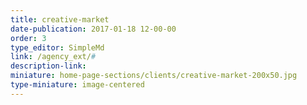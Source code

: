 ```yaml
---
title: creative-market
date-publication: 2017-01-18 12-00-00
order: 3
type_editor: SimpleMd
link: /agency_ext/#
description-link: 
miniature: home-page-sections/clients/creative-market-200x50.jpg
type-miniature: image-centered
--- 
```


